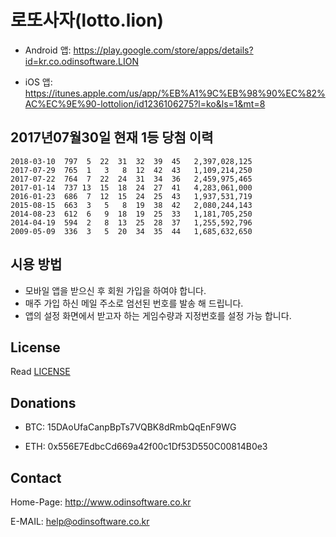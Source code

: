 # 로또사자(lotto.lion)

- Android 앱: https://play.google.com/store/apps/details?id=kr.co.odinsoftware.LION

- iOS 앱: https://itunes.apple.com/us/app/%EB%A1%9C%EB%98%90%EC%82%AC%EC%9E%90-lottolion/id1236106275?l=ko&ls=1&mt=8

## 2017년07월30일 현재 1등 당첨 이력

```
2018-03-10	797	 5	22	31	32	39	45	 2,397,028,125
2017-07-29	765	 1	 3	 8 	12	42	43	 1,109,214,250 
2017-07-22	764	 7	22	24	31	34	36	 2,459,975,465 
2017-01-14	737	13	15	18	24	27	41	 4,283,061,000 
2016-01-23	686	 7	12	15	24	25	43	 1,937,531,719 
2015-08-15	663	 3	 5	 8	19	38	42	 2,080,244,143 
2014-08-23	612	 6	 9	18	19	25	33	 1,181,705,250 
2014-04-19	594	 2	 8	13	25	28	37	 1,255,592,796 
2009-05-09	336	 3	 5	20	34	35	44	 1,685,632,650 
```

## 시용 방법

- 모바일 앱을 받으신 후 회원 가입을 하여야 합니다.
- 매주 가입 하신 메일 주소로 엄선된 번호를 발송 해 드립니다.
- 앱의 설정 화면에서 받고자 하는 게임수량과 지정번호를 설정 가능 합니다.


## License

Read [LICENSE](LICENSE)

## Donations

- BTC: 15DAoUfaCanpBpTs7VQBK8dRmbQqEnF9WG

- ETH: 0x556E7EdbcCd669a42f00c1Df53D550C00814B0e3

## Contact

Home-Page: http://www.odinsoftware.co.kr

E-MAIL: help@odinsoftware.co.kr
